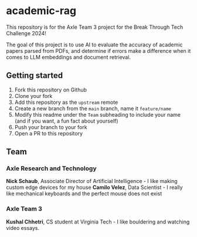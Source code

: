 # academic-rag

This repository is for the Axle Team 3 project for the Break Through Tech Challenge 2024!

The goal of this project is to use AI to evaluate the accuracy of academic papers parsed from PDFs, and determine if errors make a difference when it comes to LLM embeddings and document retrieval.

## Getting started

1. Fork this repository on Github
2. Clone your fork
3. Add this repository as the `upstream` remote
4. Create a new branch from the `main` branch, name it `feature/name`
5. Modify this readme under the `Team` subheading to include your name (and if you want, a fun fact about yourself)
6. Push your branch to your fork
7. Open a PR to this repository

## Team

### Axle Research and Technology

**Nick Schaub**, Associate Director of Artificial Intelligence - I like making custom edge devices for my house
**Camilo Velez**, Data Scientist - I really like mechanical keyboards and the perfect mouse does not exist
### Axle Team 3
**Kushal Chhetri**, CS student at Virginia Tech - I like bouldering and watching video essays.

